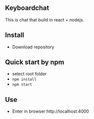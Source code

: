 ## Keyboardchat
This is chat that build in react + nodejs.

## Install
* Download repository

## Quick start by npm
* select root folder
* ``` npm install ```
* ``` npm start ```

## Use
* Enter in browser http://localhost:4000
